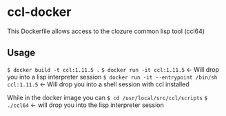 # ccl-docker

This Dockerfile allows access to the clozure common lisp tool (ccl64)

## Usage

`$ docker build -t ccl:1.11.5 .`
`$ docker run -it ccl:1.11.5` <- Will drop you into a lisp interpreter session
`$ docker run -it --entrypoint /bin/sh ccl:1.11.5` <- Will drop you into a shell session with ccl installed

While in the docker image you can
`$ cd /usr/local/src/ccl/scripts`
`$ ./ccl64` <- will drop you into the lisp interpreter session
